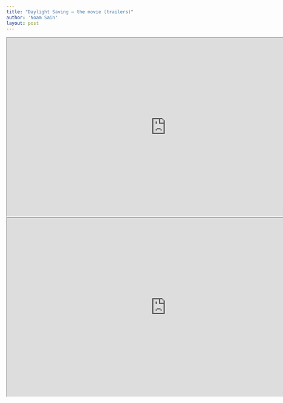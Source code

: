 ```yaml
---
title: "Daylight Saving — the movie (trailers)"
author: 'Noam Sain'
layout: post
---
```


<iframe height="473" src="https://www.youtube.com/embed/k4EUTMPuvHo?feature=oembed" title="Daylight Saving - Movie Trailer" width="840"></iframe>

<iframe height="473" src="https://www.youtube.com/embed/w45QkL9blG4?feature=oembed" title="Daylight Saving: Spring Forward - Movie Trailer" width="840"></iframe>